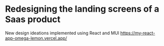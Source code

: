 # Redesigning the landing screens of a Saas product

New design ideations implemented using React and MUI
https://my-react-app-omega-lemon.vercel.app/
